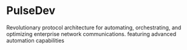 # PulseDev
Revolutionary protocol architecture for automating, orchestrating, and optimizing enterprise network communications. featuring advanced automation capabilities

